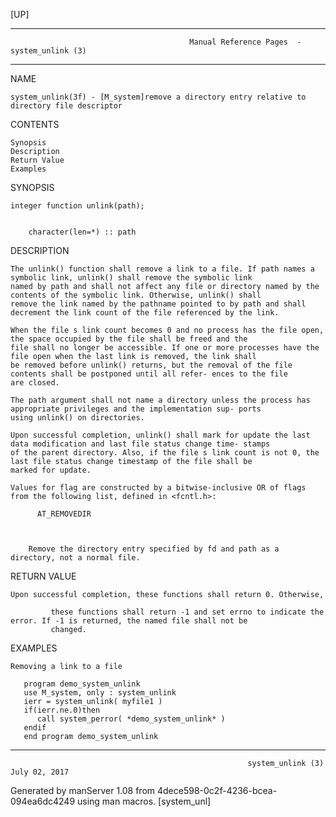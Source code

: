 [UP]

-----------------------------------------------------------------------------------------------------------------------------------
                                            Manual Reference Pages  - system_unlink (3)
-----------------------------------------------------------------------------------------------------------------------------------
                                                                 
NAME

    system_unlink(3f) - [M_system]remove a directory entry relative to directory file descriptor

CONTENTS

    Synopsis
    Description
    Return Value
    Examples

SYNOPSIS

    integer function unlink(path);


        character(len=*) :: path



DESCRIPTION

    The unlink() function shall remove a link to a file. If path names a symbolic link, unlink() shall remove the symbolic link
    named by path and shall not affect any file or directory named by the contents of the symbolic link. Otherwise, unlink() shall
    remove the link named by the pathname pointed to by path and shall decrement the link count of the file referenced by the link.

    When the file s link count becomes 0 and no process has the file open, the space occupied by the file shall be freed and the
    file shall no longer be accessible. If one or more processes have the file open when the last link is removed, the link shall
    be removed before unlink() returns, but the removal of the file contents shall be postponed until all refer- ences to the file
    are closed.

    The path argument shall not name a directory unless the process has appropriate privileges and the implementation sup- ports
    using unlink() on directories.

    Upon successful completion, unlink() shall mark for update the last data modification and last file status change time- stamps
    of the parent directory. Also, if the file s link count is not 0, the last file status change timestamp of the file shall be
    marked for update.

    Values for flag are constructed by a bitwise-inclusive OR of flags from the following list, defined in <fcntl.h>:

          AT_REMOVEDIR



        Remove the directory entry specified by fd and path as a directory, not a normal file.

RETURN VALUE

    Upon successful completion, these functions shall return 0. Otherwise,

             these functions shall return -1 and set errno to indicate the error. If -1 is returned, the named file shall not be
             changed.

EXAMPLES

    Removing a link to a file

       program demo_system_unlink
       use M_system, only : system_unlink
       ierr = system_unlink( myfile1 )
       if(ierr.ne.0)then
          call system_perror( *demo_system_unlink* )
       endif
       end program demo_system_unlink

-----------------------------------------------------------------------------------------------------------------------------------

                                                         system_unlink (3)                                            July 02, 2017

Generated by manServer 1.08 from 4dece598-0c2f-4236-bcea-094ea6dc4249 using man macros.
                                                           [system_unl]
